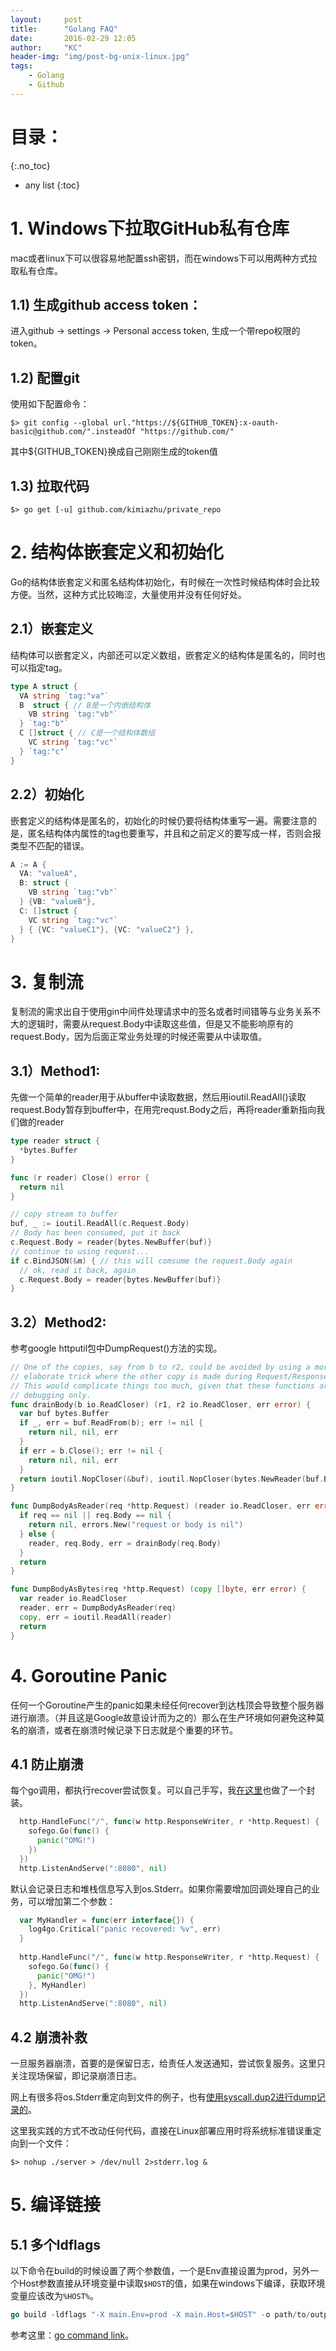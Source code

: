 ```yaml
---
layout:     post
title:      "Golang FAQ"
date:       2016-02-29 12:05
author:     "KC"
header-img: "img/post-bg-unix-linux.jpg"
tags:
    - Golang
    - Github
---
```


# 目录：
{:.no_toc}
* any list
{:toc}

# 1. Windows下拉取GitHub私有仓库

mac或者linux下可以很容易地配置ssh密钥，而在windows下可以用两种方式拉取私有仓库。

## 1.1) 生成github access token：

进入github -> settings -> Personal access token, 生成一个带repo权限的token。


## 1.2) 配置git

使用如下配置命令：

	$> git config --global url."https://${GITHUB_TOKEN}:x-oauth-basic@github.com/".insteadOf "https://github.com/"

其中${GITHUB_TOKEN}换成自己刚刚生成的token值

## 1.3) 拉取代码

	$> go get [-u] github.com/kimiazhu/private_repo

# 2. 结构体嵌套定义和初始化

Go的结构体嵌套定义和匿名结构体初始化，有时候在一次性时候结构体时会比较方便。当然，这种方式比较晦涩，大量使用并没有任何好处。

## 2.1）嵌套定义

结构体可以嵌套定义，内部还可以定义数组，嵌套定义的结构体是匿名的，同时也可以指定tag。

```go
type A struct {
  VA string `tag:"va"`
  B  struct { // B是一个内嵌结构体
    VB string `tag:"vb"`
  } `tag:"b"`
  C []struct { // C是一个结构体数组
    VC string `tag:"vc"`
  } `tag:"c"`
}
```

## 2.2）初始化

嵌套定义的结构体是匿名的，初始化的时候仍要将结构体重写一遍。需要注意的是，匿名结构体内属性的tag也要重写，并且和之前定义的要写成一样，否则会报类型不匹配的错误。

```go
A := A {
  VA: "valueA",
  B: struct {
    VB string `tag:"vb"`
  } {VB: "valueB"},
  C: []struct {
    VC string `tag:"vc"`
  } { {VC: "valueC1"}, {VC: "valueC2"} },
}
```

# 3. 复制流

复制流的需求出自于使用gin中间件处理请求中的签名或者时间错等与业务关系不大的逻辑时，需要从request.Body中读取这些值，但是又不能影响原有的request.Body，因为后面正常业务处理的时候还需要从中读取值。

## 3.1）Method1:

先做一个简单的reader用于从buffer中读取数据，然后用ioutil.ReadAll()读取request.Body暂存到buffer中，在用完requst.Body之后，再将reader重新指向我们做的reader

```go
type reader struct {
  *bytes.Buffer
}

func (r reader) Close() error {
  return nil
}

// copy stream to buffer
buf, _ := ioutil.ReadAll(c.Request.Body)
// Body has been consumed, put it back
c.Request.Body = reader{bytes.NewBuffer(buf)}
// continue to using request...
if c.BindJSON(&m) { // this will comsume the request.Body again
  // ok, read it back, again
  c.Request.Body = reader{bytes.NewBuffer(buf)}
}
```

## 3.2）Method2:

参考google httputil包中DumpRequest()方法的实现。

```go
// One of the copies, say from b to r2, could be avoided by using a more
// elaborate trick where the other copy is made during Request/Response.Write.
// This would complicate things too much, given that these functions are for
// debugging only.
func drainBody(b io.ReadCloser) (r1, r2 io.ReadCloser, err error) {
  var buf bytes.Buffer
  if _, err = buf.ReadFrom(b); err != nil {
    return nil, nil, err
  }
  if err = b.Close(); err != nil {
    return nil, nil, err
  }
  return ioutil.NopCloser(&buf), ioutil.NopCloser(bytes.NewReader(buf.Bytes())), nil
}

func DumpBodyAsReader(req *http.Request) (reader io.ReadCloser, err error) {
  if req == nil || req.Body == nil {
    return nil, errors.New("request or body is nil")
  } else {
    reader, req.Body, err = drainBody(req.Body)
  }
  return
}

func DumpBodyAsBytes(req *http.Request) (copy []byte, err error) {
  var reader io.ReadCloser
  reader, err = DumpBodyAsReader(req)
  copy, err = ioutil.ReadAll(reader)
  return
}
```

# 4. Goroutine Panic

任何一个Goroutine产生的panic如果未经任何recover到达栈顶会导致整个服务器进行崩溃。（并且这是Google故意设计而为之的）那么在生产环境如何避免这种莫名的崩溃，或者在崩溃时候记录下日志就是个重要的环节。

## 4.1 防止崩溃

每个go调用，都执行recover尝试恢复。可以自己手写，我[在这里](https://github.com/kimiazhu/golib/tree/master/safego "safego")也做了一个封装。

```go
  http.HandleFunc("/", func(w http.ResponseWriter, r *http.Request) {
    sofego.Go(func() {
      panic("OMG!")
    })
  })
  http.ListenAndServe(":8080", nil)
```

默认会记录日志和堆栈信息写入到os.Stderr。如果你需要增加回调处理自己的业务，可以增加第二个参数：

```go
  var MyHandler = func(err interface{}) {
    log4go.Critical("panic recovered: %v", err)
  }
  
  http.HandleFunc("/", func(w http.ResponseWriter, r *http.Request) {
    sofego.Go(func() {
      panic("OMG!")
    }, MyHandler)
  })
  http.ListenAndServe(":8080", nil)
```

## 4.2 崩溃补救

一旦服务器崩溃，首要的是保留日志，给责任人发送通知，尝试恢复服务。这里只关注现场保留，即记录崩溃日志。

网上有很多将os.Stderr重定向到文件的例子，也有[使用syscall.dup2进行dump记录的](http://www.cnblogs.com/ghj1976/p/4276390.html)。

这里我实践的方式不改动任何代码，直接在Linux部署应用时将系统标准错误重定向到一个文件：

	$> nohup ./server > /dev/null 2>stderr.log &


# 5. 编译链接

## 5.1 多个ldflags

以下命令在build的时候设置了两个参数值，一个是Env直接设置为prod，另外一个Host参数直接从环境变量中读取`$HOST`的值，如果在windows下编译，获取环境变量应该改为`%HOST%`。

```go
go build -ldflags "-X main.Env=prod -X main.Host=$HOST" -o path/to/output
```

参考这里：[go command link](https://golang.org/cmd/link/ "Command link")。